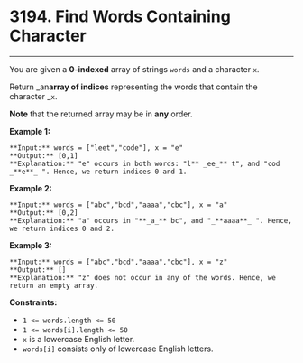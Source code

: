 # 3194. Find Words Containing Character

---

You are given a **0-indexed** array of strings `words` and a character `x`.

Return _an**array of indices** representing the words that contain the character _`x`.

**Note** that the returned array may be in **any** order.

 

**Example 1:**
    
    **Input:** words = ["leet","code"], x = "e"
    **Output:** [0,1]
    **Explanation:** "e" occurs in both words: "l** _ee_** t", and "cod _**e**_ ". Hence, we return indices 0 and 1.

**Example 2:**
    
    **Input:** words = ["abc","bcd","aaaa","cbc"], x = "a"
    **Output:** [0,2]
    **Explanation:** "a" occurs in "**_a_** bc", and "_**aaaa**_ ". Hence, we return indices 0 and 2.

**Example 3:**
    
    **Input:** words = ["abc","bcd","aaaa","cbc"], x = "z"
    **Output:** []
    **Explanation:** "z" does not occur in any of the words. Hence, we return an empty array.

 

**Constraints:**

  * `1 <= words.length <= 50`
  * `1 <= words[i].length <= 50`
  * `x` is a lowercase English letter.
  * `words[i]` consists only of lowercase English letters.



